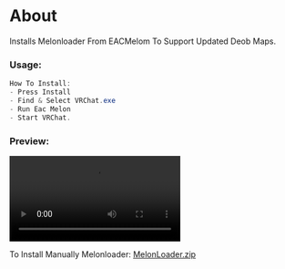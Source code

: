 # About
 Installs Melonloader From EACMelom To Support Updated Deob Maps.

### Usage:
```cs
How To Install:
- Press Install
- Find & Select VRChat.exe
- Run Eac Melon
- Start VRChat.
```

### Preview:
<video src="https://user-images.githubusercontent.com/73680704/210035710-d656cba0-2799-45c4-8b2b-111d12735da8.mp4"></video>

To Install Manually
Melonloader: [MelonLoader.zip](https://github.com/UrFingPoor/ModdedMelon.Installer/files/11010408/MelonLoader.zip)
